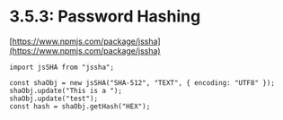# 3.5.3: Password Hashing

[https://www.npmjs.com/package/jssha](https://www.npmjs.com/package/jssha)

```text
import jsSHA from "jssha";

const shaObj = new jsSHA("SHA-512", "TEXT", { encoding: "UTF8" });
shaObj.update("This is a ");
shaObj.update("test");
const hash = shaObj.getHash("HEX");
```

